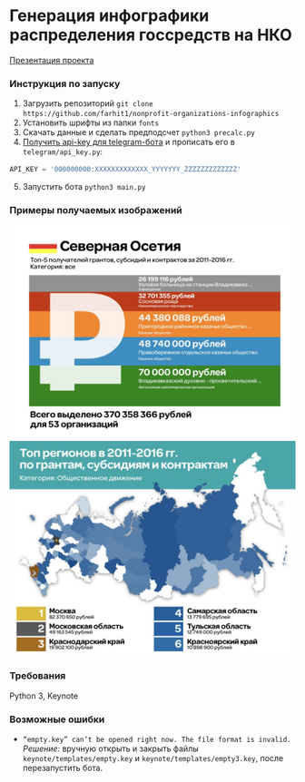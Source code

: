 # Генерация инфографики распределения госсредств на НКО

[Презентация проекта](https://github.com/farhit1/nonprofit-organizations-infographics/blob/master/about.pdf)

### Инструкция по запуску

1. Загрузить репозиторий `git clone https://github.com/farhit1/nonprofit-organizations-infographics`
2. Установить шрифты из папки `fonts`
3. Скачать данные и сделать предподсчет `python3 precalc.py`
4. [Получить api-key для telegram-бота](https://telegram.me/BotFather) и прописать его в `telegram/api_key.py`:
```python
API_KEY = '000000000:XXXXXXXXXXXXX_YYYYYYY_ZZZZZZZZZZZZZ'
```
5. Запустить бота `python3 main.py`

### Примеры получаемых изображений

![sample1](https://github.com/farhit1/nonprofit-organizations-infographics/blob/master/sample_results/sample1.jpg)
![sample3](https://github.com/farhit1/nonprofit-organizations-infographics/blob/master/sample_results/sample3.jpg)

### Требования

Python 3, Keynote

### Возможные ошибки

- `“empty.key” can’t be opened right now. The file format is invalid.` *Решение:* вручную открыть и закрыть файлы `keynote/templates/empty.key` и `keynote/templates/empty3.key`, после перезапустить бота.
